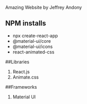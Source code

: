 Amazing Website by Jeffrey Andony

## NPM installs

- npx create-react-app
- @material-ui/core
- @material-ui/icons
- react-animated-css

##Libraries

1. React.js
2. Animate.css

##Frameworks

1. Material UI
